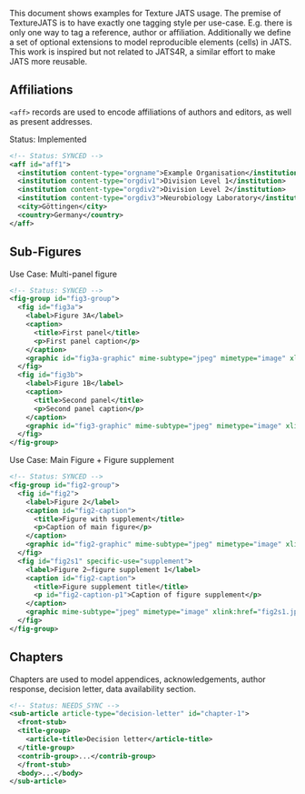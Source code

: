 This document shows examples for Texture JATS usage. The premise of TextureJATS is to have exactly one tagging style per use-case. E.g. there is only one way to tag a reference, author or affiliation. Additionally we define a set of optional extensions to model reproducible elements (cells) in JATS. This work is inspired but not related to JATS4R, a similar effort to make JATS more reusable.

## Affiliations

`<aff>` records are used to encode affiliations of authors and editors, as well as present addresses.

Status: Implemented

```xml
<!-- Status: SYNCED -->
<aff id="aff1">
  <institution content-type="orgname">Example Organisation</institution>
  <institution content-type="orgdiv1">Division Level 1</institution>
  <institution content-type="orgdiv2">Division Level 2</institution>
  <institution content-type="orgdiv3">Neurobiology Laboratory</institution>
  <city>Göttingen</city>
  <country>Germany</country>
</aff>
```

## Sub-Figures

Use Case: Multi-panel figure

```xml
<!-- Status: SYNCED -->
<fig-group id="fig3-group">
  <fig id="fig3a">
    <label>Figure 3A</label>
    <caption>
      <title>First panel</title>
      <p>First panel caption</p>
    </caption>
    <graphic id="fig3a-graphic" mime-subtype="jpeg" mimetype="image" xlink:href="fig1a.jpg" />
  </fig>
  <fig id="fig3b">
    <label>Figure 1B</label>
    <caption>
      <title>Second panel</title>
      <p>Second panel caption</p>
    </caption>
    <graphic id="fig3-graphic" mime-subtype="jpeg" mimetype="image" xlink:href="fig1b.jpg" />
  </fig>
</fig-group>
```

Use Case: Main Figure + Figure supplement

```xml
<!-- Status: SYNCED -->
<fig-group id="fig2-group">
  <fig id="fig2">
    <label>Figure 2</label>
    <caption id="fig2-caption">
      <title>Figure with supplement</title>
      <p>Caption of main figure</p>
    </caption>
    <graphic id="fig2-graphic" mime-subtype="jpeg" mimetype="image" xlink:href="fig2.jpg" />
  </fig>
  <fig id="fig2s1" specific-use="supplement">
    <label>Figure 2–figure supplement 1</label>
    <caption id="fig2-caption">
      <title>Figure supplement title</title>
      <p id="fig2-caption-p1">Caption of figure supplement</p>
    </caption>
    <graphic mime-subtype="jpeg" mimetype="image" xlink:href="fig2s1.jpg" />
  </fig>
</fig-group>
```

## Chapters

Chapters are used to model appendices, acknowledgements, author response, decision letter, data availability section.

```xml
<!-- Status: NEEDS_SYNC -->
<sub-article article-type="decision-letter" id="chapter-1">
  <front-stub>
  <title-group>
    <article-title>Decision letter</article-title>
  </title-group>
  <contrib-group>...</contrib-group>
  </front-stub>
  <body>...</body>
</sub-article>
```